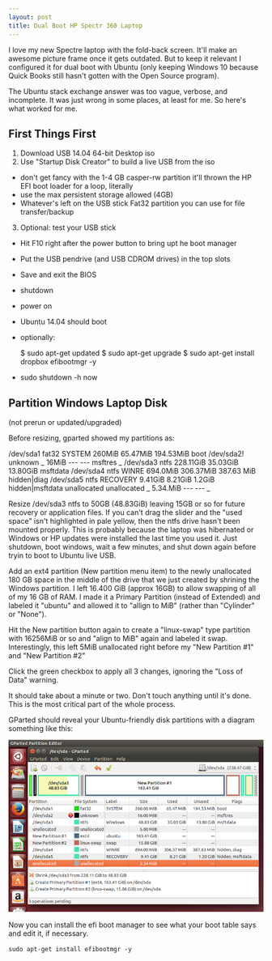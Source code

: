 ```yaml
---
layout: post
title: Dual Boot HP Spectr 360 Laptop
---
```


I love my new Spectre laptop with the fold-back screen. It'll make an awesome picture frame once it gets outdated. But to keep it relevant I configured it for dual boot with Ubuntu (only keeping Windows 10 because Quick Books still hasn't gotten with the Open Source program).

The Ubuntu stack exchange answer was too vague, verbose, and incomplete. It was just wrong in some places, at least for me. So here's what worked for me.

## First Things First

1. Download USB 14.04 64-bit Desktop iso
2. Use "Startup Disk Creator" to build a live USB from the iso
  - don't get fancy with the 1-4 GB casper-rw partition it'll thrown the HP EFI boot loader for a loop, literally
  - use the max persistent storage allowed (4GB)
  - Whatever's left on the USB stick Fat32 partition you can use for file transfer/backup
3. Optional: test your USB stick
  - Hit F10 right after the power button to bring upt he boot manager
  - Put the USB pendrive (and USB CDROM drives) in the top slots
  - Save and exit the BIOS
  - shutdown
  - power on
  - Ubuntu 14.04 should boot
  - optionally:

    $ sudo apt-get updated
    $ sudo apt-get upgrade
    $ sudo apt-get install dropbox efibootmgr -y

  - sudo shutdown -h now


## Partition Windows Laptop Disk

 (not prerun or updated/upgraded)


Before resizing, gparted showed my partitions as:

/dev/sda1 fat32 SYSTEM 260MiB 65.47MiB 194.53MiB boot
/dev/sda2! unknown _ 16MiB --- --- msftres _
/dev/sda3 ntfs 228.11GiB 35.03GiB 13.80GiB msftdata
/dev/sda4 ntfs WINRE 694.0MiB 306.37MiB 387.63 MiB hidden|diag
/dev/sda5 ntfs RECOVERY 9.41GiB 8.21GiB 1.2GiB hidden|msftdata
unallocated unallocated _ 5.34.MiB --- --- _

Resize /dev/sda3 ntfs to 50GB (48.83GiB) leaving 15GB or so for future recovery or application files.
If you can't drag the slider and the "used space" isn't highlighted in pale yellow, then the ntfs drive hasn't been mounted properly. This is probably because the laptop was hibernated or Windows or HP updates were installed the last time you used it. Just shutdown, boot windows, wait a few minutes, and shut down again before tryin to boot to Ubuntu live USB. 

Add an ext4 partition (New partition menu item) to the newly unallocated 180 GB space in the middle of the drive that we just created by shrining the Windows partition. I left 16.400 GiB (approx 16GB) to allow swapping of all of my 16 GB of RAM. I made it a Primary Partition (instead of Extended) and labeled it "ubuntu" and allowed it to "allign to MiB" (rather than "Cylinder" or "None").

Hit the New partition button again to create a "linux-swap" type partition with 16256MiB or so and "align to MiB" again and labeled it swap. Interestingly, this left 5MiB unallocated right before my "New Partition #1" and "New Partition #2"

Click the green checkbox to apply all 3 changes, ignoring the "Loss of Data" warning.

It should take about a minute or two. Don't touch anything until it's done. This is the most critical part of the whole process.

GParted should reveal your Ubuntu-friendly disk partitions with a diagram something like this:

<img src="/images/gparted screenshot after resizing.png">

Now you can install the efi boot manager to see what your boot table says and edit it, if necessary.

    sudo apt-get install efibootmgr -y

